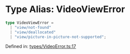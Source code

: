 # Type Alias: VideoViewError

```ts
type VideoViewError = 
  | "view/not-found"
  | "view/deallocated"
  | "view/picture-in-picture-not-supported";
```

Defined in: [types/VideoError.ts:17](https://github.com/TheWidlarzGroup/react-native-video-v7/blob/d4046f8eca07df9e2ec69f8007c800ebf23ec7a7/packages/react-native-video/src/core/types/VideoError.ts#L17)
